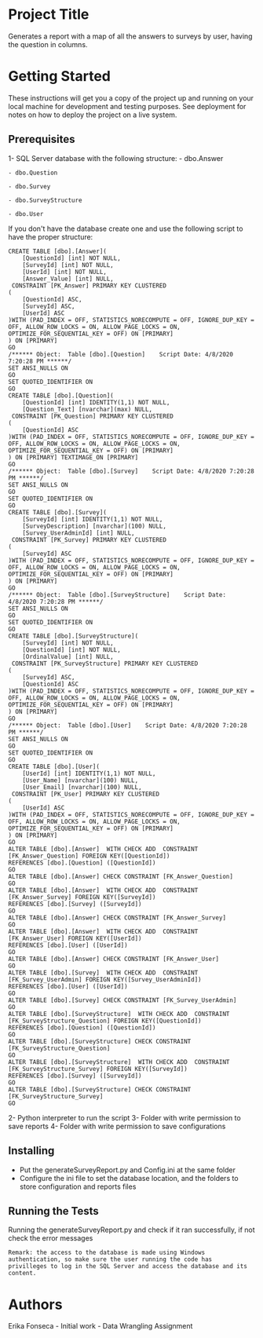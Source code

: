 # Project Title
Generates a report with a map of all the answers to surveys by user, having the question in columns.

# Getting Started
These instructions will get you a copy of the project up and running on your local machine for development and testing purposes. See deployment for notes on how to deploy the project on a live system.

## Prerequisites
1- SQL Server database with the following structure:
    - dbo.Answer

    - dbo.Question

    - dbo.Survey

    - dbo.SurveyStructure

    - dbo.User   

If you don't have the database create one and use the following script to have the proper structure:
```
CREATE TABLE [dbo].[Answer](
	[QuestionId] [int] NOT NULL,
	[SurveyId] [int] NOT NULL,
	[UserId] [int] NOT NULL,
	[Answer_Value] [int] NULL,
 CONSTRAINT [PK_Answer] PRIMARY KEY CLUSTERED 
(
	[QuestionId] ASC,
	[SurveyId] ASC,
	[UserId] ASC
)WITH (PAD_INDEX = OFF, STATISTICS_NORECOMPUTE = OFF, IGNORE_DUP_KEY = OFF, ALLOW_ROW_LOCKS = ON, ALLOW_PAGE_LOCKS = ON, OPTIMIZE_FOR_SEQUENTIAL_KEY = OFF) ON [PRIMARY]
) ON [PRIMARY]
GO
/****** Object:  Table [dbo].[Question]    Script Date: 4/8/2020 7:20:28 PM ******/
SET ANSI_NULLS ON
GO
SET QUOTED_IDENTIFIER ON
GO
CREATE TABLE [dbo].[Question](
	[QuestionId] [int] IDENTITY(1,1) NOT NULL,
	[Question_Text] [nvarchar](max) NULL,
 CONSTRAINT [PK_Question] PRIMARY KEY CLUSTERED 
(
	[QuestionId] ASC
)WITH (PAD_INDEX = OFF, STATISTICS_NORECOMPUTE = OFF, IGNORE_DUP_KEY = OFF, ALLOW_ROW_LOCKS = ON, ALLOW_PAGE_LOCKS = ON, OPTIMIZE_FOR_SEQUENTIAL_KEY = OFF) ON [PRIMARY]
) ON [PRIMARY] TEXTIMAGE_ON [PRIMARY]
GO
/****** Object:  Table [dbo].[Survey]    Script Date: 4/8/2020 7:20:28 PM ******/
SET ANSI_NULLS ON
GO
SET QUOTED_IDENTIFIER ON
GO
CREATE TABLE [dbo].[Survey](
	[SurveyId] [int] IDENTITY(1,1) NOT NULL,
	[SurveyDescription] [nvarchar](100) NULL,
	[Survey_UserAdminId] [int] NULL,
 CONSTRAINT [PK_Survey] PRIMARY KEY CLUSTERED 
(
	[SurveyId] ASC
)WITH (PAD_INDEX = OFF, STATISTICS_NORECOMPUTE = OFF, IGNORE_DUP_KEY = OFF, ALLOW_ROW_LOCKS = ON, ALLOW_PAGE_LOCKS = ON, OPTIMIZE_FOR_SEQUENTIAL_KEY = OFF) ON [PRIMARY]
) ON [PRIMARY]
GO
/****** Object:  Table [dbo].[SurveyStructure]    Script Date: 4/8/2020 7:20:28 PM ******/
SET ANSI_NULLS ON
GO
SET QUOTED_IDENTIFIER ON
GO
CREATE TABLE [dbo].[SurveyStructure](
	[SurveyId] [int] NOT NULL,
	[QuestionId] [int] NOT NULL,
	[OrdinalValue] [int] NULL,
 CONSTRAINT [PK_SurveyStructure] PRIMARY KEY CLUSTERED 
(
	[SurveyId] ASC,
	[QuestionId] ASC
)WITH (PAD_INDEX = OFF, STATISTICS_NORECOMPUTE = OFF, IGNORE_DUP_KEY = OFF, ALLOW_ROW_LOCKS = ON, ALLOW_PAGE_LOCKS = ON, OPTIMIZE_FOR_SEQUENTIAL_KEY = OFF) ON [PRIMARY]
) ON [PRIMARY]
GO
/****** Object:  Table [dbo].[User]    Script Date: 4/8/2020 7:20:28 PM ******/
SET ANSI_NULLS ON
GO
SET QUOTED_IDENTIFIER ON
GO
CREATE TABLE [dbo].[User](
	[UserId] [int] IDENTITY(1,1) NOT NULL,
	[User_Name] [nvarchar](100) NULL,
	[User_Email] [nvarchar](100) NULL,
 CONSTRAINT [PK_User] PRIMARY KEY CLUSTERED 
(
	[UserId] ASC
)WITH (PAD_INDEX = OFF, STATISTICS_NORECOMPUTE = OFF, IGNORE_DUP_KEY = OFF, ALLOW_ROW_LOCKS = ON, ALLOW_PAGE_LOCKS = ON, OPTIMIZE_FOR_SEQUENTIAL_KEY = OFF) ON [PRIMARY]
) ON [PRIMARY]
GO
ALTER TABLE [dbo].[Answer]  WITH CHECK ADD  CONSTRAINT [FK_Answer_Question] FOREIGN KEY([QuestionId])
REFERENCES [dbo].[Question] ([QuestionId])
GO
ALTER TABLE [dbo].[Answer] CHECK CONSTRAINT [FK_Answer_Question]
GO
ALTER TABLE [dbo].[Answer]  WITH CHECK ADD  CONSTRAINT [FK_Answer_Survey] FOREIGN KEY([SurveyId])
REFERENCES [dbo].[Survey] ([SurveyId])
GO
ALTER TABLE [dbo].[Answer] CHECK CONSTRAINT [FK_Answer_Survey]
GO
ALTER TABLE [dbo].[Answer]  WITH CHECK ADD  CONSTRAINT [FK_Answer_User] FOREIGN KEY([UserId])
REFERENCES [dbo].[User] ([UserId])
GO
ALTER TABLE [dbo].[Answer] CHECK CONSTRAINT [FK_Answer_User]
GO
ALTER TABLE [dbo].[Survey]  WITH CHECK ADD  CONSTRAINT [FK_Survey_UserAdmin] FOREIGN KEY([Survey_UserAdminId])
REFERENCES [dbo].[User] ([UserId])
GO
ALTER TABLE [dbo].[Survey] CHECK CONSTRAINT [FK_Survey_UserAdmin]
GO
ALTER TABLE [dbo].[SurveyStructure]  WITH CHECK ADD  CONSTRAINT [FK_SurveyStructure_Question] FOREIGN KEY([QuestionId])
REFERENCES [dbo].[Question] ([QuestionId])
GO
ALTER TABLE [dbo].[SurveyStructure] CHECK CONSTRAINT [FK_SurveyStructure_Question]
GO
ALTER TABLE [dbo].[SurveyStructure]  WITH CHECK ADD  CONSTRAINT [FK_SurveyStructure_Survey] FOREIGN KEY([SurveyId])
REFERENCES [dbo].[Survey] ([SurveyId])
GO
ALTER TABLE [dbo].[SurveyStructure] CHECK CONSTRAINT [FK_SurveyStructure_Survey]
GO

```

2- Python interpreter to run the script
3- Folder with write permission to save reports
4- Folder with write permission to save configurations

## Installing
- Put the generateSurveyReport.py and Config.ini at the same folder
- Configure the ini file to set the database location, and the folders to store configuration and reports files

## Running the Tests
Running the generateSurveyReport.py and check if it ran successfully, if not check the error messages

```
Remark: the access to the database is made using Windows authentication, so make sure the user running the code has 
privilleges to log in the SQL Server and access the database and its content.
```

# Authors
Erika Fonseca - Initial work - Data Wrangling Assignment